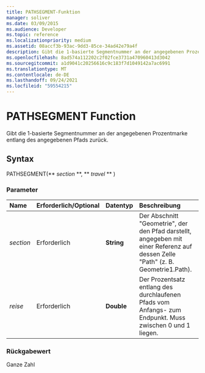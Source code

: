 ```yaml
---
title: PATHSEGMENT-Funktion
manager: soliver
ms.date: 03/09/2015
ms.audience: Developer
ms.topic: reference
ms.localizationpriority: medium
ms.assetid: 08accf3b-93ac-9dd3-85ce-34ad42e79a4f
description: Gibt die 1-basierte Segmentnummer an der angegebenen Prozentmarke entlang des angegebenen Pfads zurück.
ms.openlocfilehash: 8ad574a112202c2f02fce3731a470960413d3042
ms.sourcegitcommit: a1d9041c20256616c9c183f7d1049142a7ac6991
ms.translationtype: MT
ms.contentlocale: de-DE
ms.lasthandoff: 09/24/2021
ms.locfileid: "59554215"
---
```

# <a name="pathsegment-function"></a>PATHSEGMENT Function

Gibt die 1-basierte Segmentnummer an der angegebenen Prozentmarke entlang des angegebenen Pfads zurück.
  
## <a name="syntax"></a>Syntax

PATHSEGMENT(** *section* **, ** *travel* ** ) 
  
### <a name="parameters"></a>Parameter

|**Name**|**Erforderlich/Optional**|**Datentyp**|**Beschreibung**|
|:-----|:-----|:-----|:-----|
| _section_ <br/> |Erforderlich  <br/> |**String** <br/> |Der Abschnitt "Geometrie", der den Pfad darstellt, angegeben mit einer Referenz auf dessen Zelle "Path" (z. B. Geometrie1.Path).  <br/> |
| _reise_ <br/> |Erforderlich  <br/> |**Double** <br/> |Der Prozentsatz entlang des durchlaufenen Pfads vom Anfangs- zum Endpunkt. Muss zwischen 0 und 1 liegen.  <br/> |
   
### <a name="return-value"></a>Rückgabewert

Ganze Zahl
  

